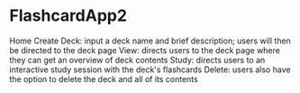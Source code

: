 # FlashcardApp2

Home
Create Deck: input a deck name and brief description; users will then be directed to the deck page
View: directs users to the deck page where they can get an overview of deck contents
Study: directs users to an interactive study session with the deck's flashcards
Delete: users also have the option to delete the deck and all of its contents

